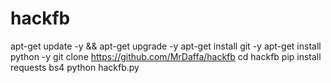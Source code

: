 # hackfb



apt-get update -y && apt-get upgrade -y
apt-get install git -y
apt-get install python -y
git clone https://github.com/MrDaffa/hackfb
cd hackfb
pip install requests bs4
python hackfb.py
